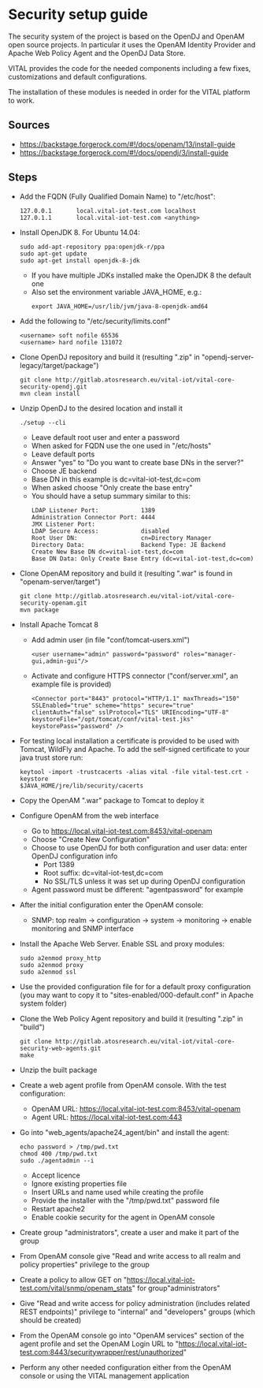 Security setup guide
====================

The security system of the project is based on the OpenDJ and OpenAM open source projects. In particular it uses the OpenAM Identity Provider and Apache Web Policy Agent and the OpenDJ Data Store.

VITAL provides the code for the needed components including a few fixes, customizations and default configurations.

The installation of these modules is needed in order for the VITAL platform to work.

Sources
-------

* https://backstage.forgerock.com/#!/docs/openam/13/install-guide
* https://backstage.forgerock.com/#!/docs/opendj/3/install-guide

Steps
-----

* Add the FQDN (Fully Qualified Domain Name) to "/etc/host":
    ```
    127.0.0.1       local.vital-iot-test.com localhost
    127.0.1.1       local.vital-iot-test.com <anything>
    ```

* Install OpenJDK 8. For Ubuntu 14.04:
    ```
    sudo add-apt-repository ppa:openjdk-r/ppa
    sudo apt-get update
    sudo apt-get install openjdk-8-jdk
    ```
    * If you have multiple JDKs installed make the OpenJDK 8 the default one
    * Also set the environment variable JAVA_HOME, e.g.:
        ```
        export JAVA_HOME=/usr/lib/jvm/java-8-openjdk-amd64
        ```

* Add the following to "/etc/security/limits.conf"
    ```
    <username> soft nofile 65536
    <username> hard nofile 131072
    ```

* Clone OpenDJ repository and build it (resulting ".zip" in "opendj-server-legacy/target/package")
    ```
    git clone http://gitlab.atosresearch.eu/vital-iot/vital-core-security-opendj.git
    mvn clean install
    ```

* Unzip OpenDJ to the desired location and install it
    ```
    ./setup --cli
    ```
    * Leave default root user and enter a password
    * When asked for FQDN use the one used in "/etc/hosts"
    * Leave default ports
    * Answer "yes" to "Do you want to create base DNs in the server?"
    * Choose JE backend
    * Base DN in this example is dc=vital-iot-test,dc=com
    * When asked choose "Only create the base entry"
    * You should have a setup summary similar to this:
        ```
        LDAP Listener Port:            1389
        Administration Connector Port: 4444
        JMX Listener Port:             
        LDAP Secure Access:            disabled
        Root User DN:                  cn=Directory Manager
        Directory Data:                Backend Type: JE Backend
        Create New Base DN dc=vital-iot-test,dc=com
        Base DN Data: Only Create Base Entry (dc=vital-iot-test,dc=com)
        ```

* Clone OpenAM repository and build it (resulting ".war" is found in "openam-server/target")
    ```
    git clone http://gitlab.atosresearch.eu/vital-iot/vital-core-security-openam.git
    mvn package
    ```

* Install Apache Tomcat 8
    * Add admin user (in file "conf/tomcat-users.xml")
        ```
        <user username="admin" password="password" roles="manager-gui,admin-gui"/>
        ```
    * Activate and configure HTTPS connector ("conf/server.xml", an example file is provided)
        ```
        <Connector port="8443" protocol="HTTP/1.1" maxThreads="150" SSLEnabled="true" scheme="https" secure="true" clientAuth="false" sslProtocol="TLS" URIEncoding="UTF-8" keystoreFile="/opt/tomcat/conf/vital-test.jks" keystorePass="password" />
        ```
* For testing local installation a certificate is provided to be used with Tomcat, WildFly and Apache. To add the self-signed certificate to your java trust store run:
    ```
    keytool -import -trustcacerts -alias vital -file vital-test.crt -keystore
    $JAVA_HOME/jre/lib/security/cacerts
    ```

* Copy the OpenAM ".war" package to Tomcat to deploy it

* Configure OpenAM from the web interface
    * Go to https://local.vital-iot-test.com:8453/vital-openam
    * Choose "Create New Configuration"
    * Choose to use OpenDJ for both configuration and user data: enter OpenDJ configuration info
        * Port 1389
        * Root suffix: dc=vital-iot-test,dc=com
        * No SSL/TLS unless it was set up during OpenDJ configuration
    * Agent password must be different: "agentpassword" for example

* After the initial configuration enter the OpenAM console:
    * SNMP: top realm -> configuration -> system -> monitoring -> enable monitoring and SNMP interface

* Install the Apache Web Server. Enable SSL and proxy modules:
    ```
    sudo a2enmod proxy_http
    sudo a2enmod proxy
    sudo a2enmod ssl
    ```

* Use the provided configuration file for for a default proxy configuration (you may want to copy it to "sites-enabled/000-default.conf" in Apache system folder)

* Clone the Web Policy Agent repository and build it (resulting ".zip" in "build")
    ```
    git clone http://gitlab.atosresearch.eu/vital-iot/vital-core-security-web-agents.git
    make
    ```

* Unzip the built package 

* Create a web agent profile from OpenAM console. With the test configuration:
    * OpenAM URL: https://local.vital-iot-test.com:8453/vital-openam
    * Agent URL: https://local.vital-iot-test.com:443

* Go into "web_agents/apache24_agent/bin" and install the agent:
    ```
    echo password > /tmp/pwd.txt
    chmod 400 /tmp/pwd.txt
    sudo ./agentadmin --i
    ```
    * Accept licence
    * Ignore existing properties file
    * Insert URLs and name used while creating the profile
    * Provide the installer with the "/tmp/pwd.txt" password file
    * Restart apache2
    * Enable cookie security for the agent in OpenAM console

* Create group "administrators", create a user and make it part of the group

* From OpenAM console give "Read and write access to all realm and policy properties" privilege to the group

* Create a policy to allow GET on "https://local.vital-iot-test.com/vital/snmp/openam_stats" for group"administrators"

* Give "Read and write access for policy administration (includes related REST endpoints)" privilege to "internal" and "developers" groups (which should be created)

* From the OpenAM console go into "OpenAM services" section of the agent profile and set the OpenAM Login URL to "https://local.vital-iot-test.com:8443/securitywrapper/rest/unauthorized"

* Perform any other needed configuration either from the OpenAM console or using the VITAL management application

